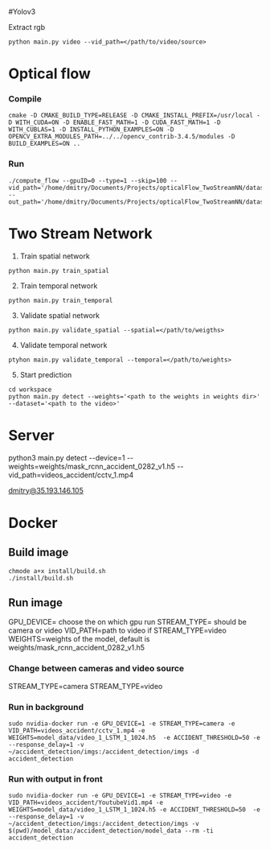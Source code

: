 
#Yolov3

Extract rgb 

```
python main.py video --vid_path=</path/to/video/source>
```


# Optical flow 

### Compile

```
cmake -D CMAKE_BUILD_TYPE=RELEASE -D CMAKE_INSTALL_PREFIX=/usr/local -D WITH_CUDA=ON -D ENABLE_FAST_MATH=1 -D CUDA_FAST_MATH=1 -D WITH_CUBLAS=1 -D INSTALL_PYTHON_EXAMPLES=ON -D OPENCV_EXTRA_MODULES_PATH=../../opencv_contrib-3.4.5/modules -D BUILD_EXAMPLES=ON ..
```

### Run

```
./compute_flow --gpuID=0 --type=1 --skip=100 --vid_path='/home/dmitry/Documents/Projects/opticalFlow_TwoStreamNN/dataset/videos' --out_path='/home/dmitry/Documents/Projects/opticalFlow_TwoStreamNN/dataset/output'
```

# Two Stream Network



1. Train spatial network 

```
python main.py train_spatial
```

2. Train temporal network 

```
python main.py train_temporal
```

3. Validate spatial network 

```
python main.py validate_spatial --spatial=</path/to/weigths>
```

4. Validate temporal network

```
ptyhon main.py validate_temporal --temporal=</path/to/weights>
```

5. Start prediction

```
cd workspace
python main.py detect --weights='<path to the weights in weights dir>' --dataset='<path to the video>'
```

# Server

python3 main.py detect --device=1 --weights=weights/mask_rcnn_accident_0282_v1.h5 --vid_path=videos_accident/cctv_1.mp4

dmitry@35.193.146.105

# Docker 

## Build image
```
chmode a+x install/build.sh
./install/build.sh

```

## Run image

GPU_DEVICE= choose the on which gpu run
STREAM_TYPE= should be camera or video
VID_PATH=path to video if STREAM_TYPE=video
WEIGHTS=weights of the model, default is weights/mask_rcnn_accident_0282_v1.h5

### Change between cameras and video source

STREAM_TYPE=camera
STREAM_TYPE=video

### Run in background
```
sudo nvidia-docker run -e GPU_DEVICE=1 -e STREAM_TYPE=camera -e VID_PATH=videos_accident/cctv_1.mp4 -e WEIGHTS=model_data/video_1_LSTM_1_1024.h5  -e ACCIDENT_THRESHOLD=50 -e --response_delay=1 -v ~/accident_detection/imgs:/accident_detection/imgs -d accident_detection
```

### Run with output in front

```
sudo nvidia-docker run -e GPU_DEVICE=1 -e STREAM_TYPE=video -e VID_PATH=videos_accident/YoutubeVid1.mp4 -e WEIGHTS=model_data/video_1_LSTM_1_1024.h5 -e ACCIDENT_THRESHOLD=50  -e --response_delay=1 -v ~/accident_detection/imgs:/accident_detection/imgs -v $(pwd)/model_data:/accident_detection/model_data --rm -ti  accident_detection
```